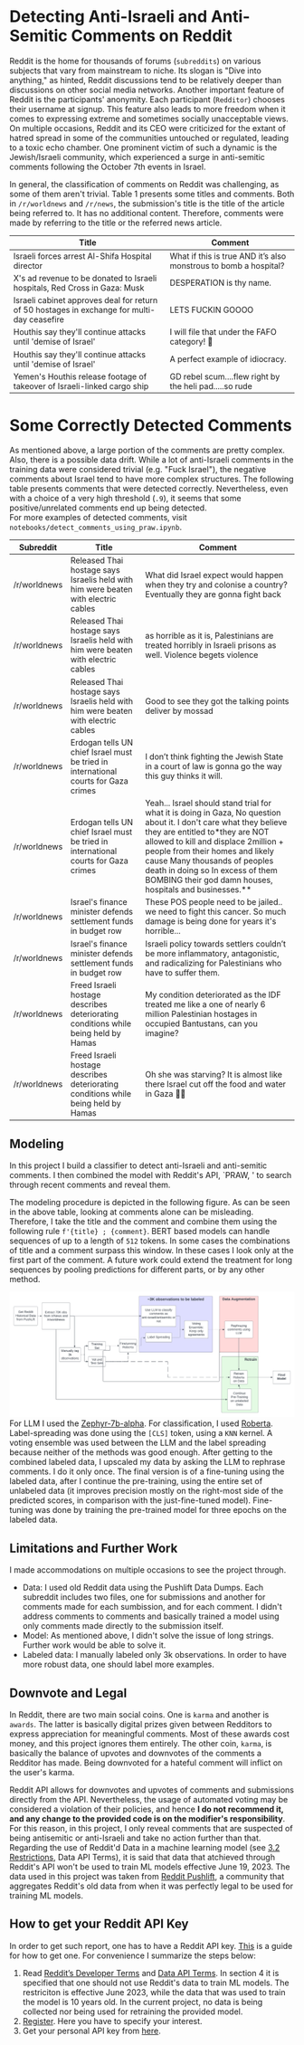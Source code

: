 # Detecting Anti-Israeli and Anti-Semitic Comments on Reddit

Reddit is the home for thousands of forums (`subreddits`) on various subjects that vary from mainstream to niche. Its slogan is "Dive into anything," as hinted, Reddit discussions tend to be relatively deeper than discussions on other social media networks. Another important feature of Reddit is the participants' anonymity. Each participant (`Redditor`) chooses their username at signup. This feature also leads to more freedom when it comes to expressing extreme and sometimes socially unacceptable views.  
On multiple occasions, Reddit and its CEO were criticized for the extant of hatred spread in some of the communities untouched or regulated, leading to a toxic echo chamber. One prominent victim of such a dynamic is the Jewish/Israeli community, which experienced a surge in anti-semitic comments following the October 7th events in Israel.  

In general, the classification of comments on Reddit was challenging, as some of them aren't trivial. Table 1 presents some titles and comments. Both in `/r/worldnews` and `/r/news`, the submission's title is the title of the article being referred to. It has no additional content. Therefore, comments were made by referring to the title or the referred news article.  

| Title | Comment |
| ----- | ------- |
| Israeli forces arrest Al-Shifa Hospital director | What if this is true AND it’s also monstrous to bomb a hospital? |
| X's ad revenue to be donated to Israeli hospitals, Red Cross in Gaza: Musk | DESPERATION is thy name. |
| Israeli cabinet approves deal for return of 50 hostages in exchange for multi-day ceasefire | LETS FUCKIN GOOOO |
| Houthis say they'll continue attacks until 'demise of Israel' | I will file that under the FAFO category! 😬 |
| Houthis say they'll continue attacks until 'demise of Israel' | A perfect example of idiocracy. |
| Yemen's Houthis release footage of takeover of Israeli-linked cargo ship | GD rebel scum....flew right by the heli pad.....so rude |

# Some Correctly Detected Comments
As mentioned above, a large portion of the comments are pretty complex. Also, there is a possible data drift. While a lot of anti-Israeli comments in the training data were considered trivial (e.g. "Fuck Israel"), the negative comments about Israel tend to have more complex structures. The following table presents comments that were detected correctly. Nevertheless, even with a choice of a very high threshold (`.9`), it seems that some positive/unrelated comments end up being detected.  
For more examples of detected comments, visit `notebooks/detect_comments_using_praw.ipynb`.


| Subreddit | Title | Comment |
| --------- | ----- | ------- |
| /r/worldnews | Released Thai hostage says Israelis held with him were beaten with electric cables|What did Israel expect would happen when they try and colonise a country? Eventually they are gonna fight back |
| /r/worldnews | Released Thai hostage says Israelis held with him were beaten with electric cables|as horrible as it is, Palestinians are treated horribly in Israeli prisons as well. Violence begets violence |
| /r/worldnews | Released Thai hostage says Israelis held with him were beaten with electric cables|Good to see they got the talking points deliver by mossad |
| /r/worldnews | Erdogan tells UN chief Israel must be tried in international courts for Gaza crimes|I don’t think fighting the Jewish State in a court of law is gonna go the way this guy thinks it will. |
| /r/worldnews | Erdogan tells UN chief Israel must be tried in international courts for Gaza crimes|Yeah... Israel should stand trial for what it is doing in Gaza, No question about it. I don't care what they believe they are entitled to*they are NOT allowed to kill and displace 2million + people from their homes and likely cause Many thousands of peoples death in doing so In excess of them BOMBING their god damn houses, hospitals and businesses.** |
| /r/worldnews | Israel's finance minister defends settlement funds in budget row|These POS people need to be jailed.. we need to fight this cancer. So much damage is being done for years it's horrible... |
| /r/worldnews | Israel's finance minister defends settlement funds in budget row|Israeli policy towards settlers couldn’t be more inflammatory, antagonistic, and radicalizing for Palestinians who have to suffer them. |
| /r/worldnews | Freed Israeli hostage describes deteriorating conditions while being held by Hamas|My condition deteriorated as the IDF treated me like a one of nearly 6 million Palestinian hostages in occupied Bantustans, can you imagine? |
| /r/worldnews | Freed Israeli hostage describes deteriorating conditions while being held by Hamas|Oh she was starving? It is almost like there Israel cut off the food and water in Gaza 🤯🤯 |





## Modeling
In this project I build a classifier to detect anti-Israeli and anti-semitic comments. I then combined the model with Reddit's API, `PRAW, ' to search through recent comments and reveal them.  

The modeling procedure is depicted in the following figure. As can be seen in the above table, looking at comments alone can be misleading. Therefore, I take the title and the comment and combine them using the following rule `f'{title} ; {comment}`. BERT based models can handle sequences of up to a length of `512` tokens. In some cases the combinations of title and a comment surpass this window. In these cases I look only at the first part of the comment. A future work could extend the treatment for long sequences by pooling predictions for different parts, or by any other method.  

![Modeling](https://github.com/DavidHarar/Reddit/blob/main/plots/modeling.png)
For LLM I used the [Zephyr-7b-alpha](https://huggingface.co/HuggingFaceH4/zephyr-7b-alpha). For classification, I used [Roberta](https://huggingface.co/roberta-base). Label-spreading was done using the `[CLS]` token, using a `KNN` kernel. A voting ensemble was used between the LLM and the label spreading because neither of the methods was good enough. After getting to the combined labeled data, I upscaled my data by asking the LLM to rephrase comments. I do it only once. The final version is of a fine-tuning using the labeled data, after I continue the pre-training, using the entire set of unlabeled data (it improves precision mostly on the right-most side of the predicted scores, in comparison with the just-fine-tuned model). Fine-tuning was done by training the pre-trained model for three epochs on the labeled data.  

## Limitations and Further Work
I made accommodations on multiple occasions to see the project through.
- Data: I used old Reddit data using the Pushlift Data Dumps. Each subreddit includes two files, one for submissions and another for comments made for each sumbission, and for each comment. I didn't address comments to comments and basically trained a model using only comments made directly to the submission itself. 
- Model: As mentioned above, I didn't solve the issue of long strings. Further work would be able to solve it. 
- Labeled data: I manually labeled only 3k observations. In order to have more robust data, one should label more examples. 

## Downvote and Legal
In Reddit, there are two main social coins. One is `karma` and another is `awards`. The latter is basically digital prizes given between Redditors to express appreciation for meaningful comments. Most of these awards cost money, and this project ignores them entirely. The other coin, `karma`, is basically the balance of upvotes and downvotes of the comments a Redditor has made. Being downvoted for a hateful comment will inflict on the user's karma.  

Reddit API allows for downvotes and upvotes of comments and submissions directly from the API. Nevertheless, the usage of automated voting may be considered a violation of their policies, and hence **I do not recommend it, and any change to the provided code is on the modifier's responsibility**. For this reason, in this project, I only reveal comments that are suspected of being antisemitic or anti-Israeli and take no action further than that.  
Regarding the use of Reddit'd Data in a machine learning model (see [3.2 Restrictions](https://www.redditinc.com/policies/data-api-terms?fbclid=IwAR3H0FWGTMVo1W0hJJhkBD31knspw36N5DvbO5RiBfz1bIl8lXk_tZLtKnE), Data API Terms), it is said that data that atchieved through Reddit's API won't be used to train ML models effective June 19, 2023. The data used in this project was taken from [Reddit Pushlift](https://www.reddit.com/r/pushshift/), a community that aggregates Reddit's old data from when it was perfectly legal to be used for training ML models.  


## How to get your Reddit API Key
In order to get such report, one has to have a Reddit API key. [This](https://www.reddit.com/wiki/api/) is a guide for how to get one. For convenience I summarize the steps below:
1. Read [Reddit’s Developer Terms](https://www.redditinc.com/policies/developer-terms) and [Data API Terms](https://www.redditinc.com/policies/data-api-terms). In section 4 it is specified that one should not use Reddit's data to train ML models. The restriciton is effective June 2023, while the data that was used to train the model is 10 years old. In the current project, no data is being collected nor being used for retraining the provided model.  
2. [Register](https://support.reddithelp.com/hc/en-us/requests/new?ticket_form_id=14868593862164). Here you have to specify your interest. 
3. Get your personal API key from [here](https://old.reddit.com/prefs/apps/).
